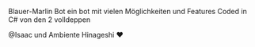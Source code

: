 Blauer-Marlin Bot ein bot mit vielen Möglichkeiten und Features Coded in C#
von den 2 volldeppen 

@Isaac und Ambiente Hinageshi ❤
